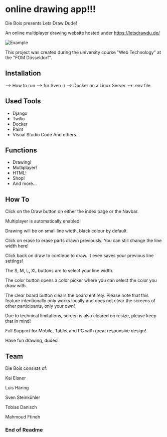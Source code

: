 # online drawing app!!!

Die Bois presents Lets Draw Dude!

An online multiplayer drawing website hosted under https://letsdrawdu.de/

![Example](https://user-images.githubusercontent.com/103064414/184151367-0c9c668e-683b-4ea9-bea2-409599bb098a.PNG)


This project was created during the university course "Web Technology" at the "FOM Düsseldorf".


## Installation

--> How to run --> für Sven :) 
--> Docker on a Linux Server
--> .env file


## Used Tools

- Django
- Twilio
- Docker
- Paint
- Visual Studio Code
And others...


## Functions

- Drawing!
- Mutliplayer!
- HTML!
- Shop!
- And more...


## How To


Click on the Draw button on either the index page or the Navbar.

Multiplayer is automatically enabled!

Drawing will be on small line width, black colour by default.

Click on erase to erase parts drawn previously. You can still change the line width here!

Click back on draw to continue to draw. It even saves your previous line settings!

The S, M, L, XL buttons are to select your line width.

The color button opens a color picker where you can select the color you draw with.

The clear board button clears the board entirely. Please note that this feature intentionally only works locally and does not clear the screens of other participants, only your own!

Due to technical limitations, screen is also cleared on resize, please keep that in mind!

Full Support for Mobile, Tablet and PC with great responsive design!

Have fun drawing, dudes!


## Team

Die Bois consists of:

Kai Elsner

Luis Häring

Sven Steinkühler

Tobias Danisch

Mahmoud Ftineh



### End of Readme
